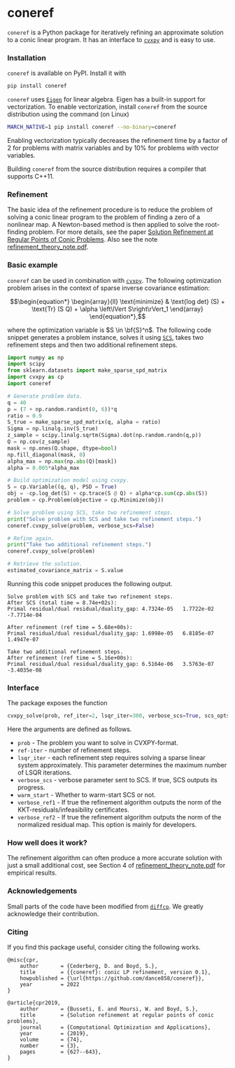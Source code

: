 # coneref

`coneref` is a Python package for iteratively refining an approximate solution to a conic linear program. It has an interface to [`cvxpy`](https://www.cvxpy.org) and is easy to use.

### Installation
`coneref` is available on PyPI. Install it with

```bash
pip install coneref
```
`coneref` uses [`Eigen`](https://eigen.tuxfamily.org/index.php?title=Main_Page) for linear algebra. Eigen has a built-in support for vectorization. To enable vectorization, install `coneref` from the source distribution using the command (on Linux)
```bash
MARCH_NATIVE=1 pip install coneref --no-binary=coneref
```
Enabling vectorization typically decreases the refinement time by a factor of 2 for problems with matrix variables and by 10% for problems with vector variables.

Building `coneref` from the source distribution requires a compiler that supports C++11.

### Refinement
The basic idea of the refinement procedure is to reduce the problem of solving a conic linear program to the problem of finding a zero of a nonlinear map. A Newton-based method is then applied to solve the root-finding problem. For more details, see the paper [Solution Refinement at Regular Points of Conic Problems](https://web.stanford.edu/~boyd/papers/cone_prog_refine.html). Also see the note [refinement_theory_note.pdf](https://github.com/dance858/coneref/blob/main/refinement_theory_note.pdf). 


### Basic example
`coneref` can be used in combination with [`cvxpy`](https://www.cvxpy.org). The following optimization problem arises in the context of sparse inverse covariance estimation:

$$\begin{equation*} \begin{array}{ll} \text{minimize} & \text{log det}  (S) + \text{Tr} (S Q) + \alpha \left\lVert S\right\rVert_1 \end{array}  \end{equation*},$$

where the optimization variable is $S \in \bf{S}^n$. The following code snippet generates a problem instance, solves it using [`SCS`](https://github.com/cvxgrp/scs), takes two refinement steps and then two additional refinement steps.

```python
import numpy as np
import scipy
from sklearn.datasets import make_sparse_spd_matrix
import cvxpy as cp
import coneref

# Generate problem data.
q = 40
p = (7 + np.random.randint(0, 6))*q
ratio = 0.9
S_true = make_sparse_spd_matrix(q, alpha = ratio)
Sigma = np.linalg.inv(S_true)
z_sample = scipy.linalg.sqrtm(Sigma).dot(np.random.randn(q,p))
Q = np.cov(z_sample)
mask = np.ones(Q.shape, dtype=bool)
np.fill_diagonal(mask, 0)
alpha_max = np.max(np.abs(Q)[mask])
alpha = 0.005*alpha_max

# Build optimization model using cvxpy.
S = cp.Variable((q, q), PSD = True)
obj = -cp.log_det(S) + cp.trace(S @ Q) + alpha*cp.sum(cp.abs(S))
problem = cp.Problem(objective = cp.Minimize(obj))

# Solve problem using SCS, take two refinement steps.
print("Solve problem with SCS and take two refinement steps.")
coneref.cvxpy_solve(problem, verbose_scs=False)

# Refine again.
print("Take two additional refinement steps.")
coneref.cvxpy_solve(problem)

# Retrieve the solution. 
estimated_covariance_matrix = S.value
```
Running this code snippet produces the following output.


```
Solve problem with SCS and take two refinement steps.
After SCS (total time = 8.74e+02s):
Primal residual/dual residual/duality_gap: 4.7324e-05   1.7722e-02   -7.7714e-04

After refinement (ref time = 5.68e+00s):
Primal residual/dual residual/duality_gap: 1.6998e-05   6.8185e-07   1.4947e-07

Take two additional refinement steps.
After refinement (ref time = 5.16e+00s):
Primal residual/dual residual/duality_gap: 6.5164e-06   3.5763e-07   -3.4035e-08
```

### Interface
The package exposes the function
```python
cvxpy_solve(prob, ref_iter=2, lsqr_iter=300, verbose_scs=True, scs_opts={}, warmstart=False, verbose_ref1=True, verbose_ref2=True).
```
Here the arguments are defined as follows.
* `prob` - The problem you want to solve in CVXPY-format.
* `ref-iter` - number of refinement steps.
* `lsqr_iter` - each refinement step requires solving a sparse linear system approximately. This parameter determines the maximum number of LSQR                     iterations.
* `verbose_scs` - verbose parameter sent to SCS. If true, SCS outputs its progress.
* `warm_start` - Whether to warm-start SCS or not.
* `verbose_ref1` - If true the refinement algorithm outputs the norm of the KKT-residuals/infeasibility certificates.
* `verbose_ref2` - If true the refinement algorithm outputs the norm of the normalized residual map. This option is mainly for developers.

### How well does it work?
The refinement algorithm can often produce a more accurate solution with just a small additional cost, see Section 4 of [refinement_theory_note.pdf](https://github.com/dance858/coneref/blob/main/refinement_theory_note.pdf) for empirical results.

### Acknowledgements
Small parts of the code have been modified from [`diffcp`](https://github.com/cvxgrp/diffcp). We greatly acknowledge their contribution. 


### Citing
If you find this package useful, consider citing the following works.

```
@misc{cpr,
    author       = {Cederberg, D. and Boyd, S.},
    title        = {{coneref}: conic LP refinement, version 0.1},
    howpublished = {\url{https://github.com/dance858/coneref}},
    year         = 2022
}

@article{cpr2019,
    author       = {Busseti, E. and Moursi, W. and Boyd, S.},
    title        = {Solution refinement at regular points of conic problems},
    journal      = {Computational Optimization and Applications},
    year         = {2019},
    volume       = {74},
    number       = {3},
    pages        = {627--643},
}
```

